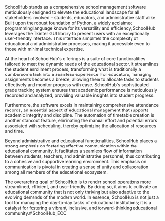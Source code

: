SchoolHub stands as a comprehensive school management software meticulously designed to elevate the educational landscape for all stakeholders involved – students, educators, and administrative staff alike. Built upon the robust foundation of Python, a widely acclaimed programming language known for its versatility and efficiency, SchoolHub leverages the Tkinter GUI library to present users with an exceptionally user-friendly interface. This interface simplifies the complexity of educational and administrative processes, making it accessible even to those with minimal technical expertise.

At the heart of SchoolHub's offerings is a suite of core functionalities tailored to meet the dynamic needs of the educational sector. It streamlines the student enrollment process, transforming what is traditionally a cumbersome task into a seamless experience. For educators, managing assignments becomes a breeze, allowing them to allocate tasks to students effectively and monitor progress with ease. SchoolHub's sophisticated grade tracking system ensures that academic performance is meticulously recorded and analyzed, providing valuable insights into student progress.

Furthermore, the software excels in maintaining comprehensive attendance records, an essential aspect of educational management that supports academic integrity and discipline. The automation of timetable creation is another standout feature, eliminating the manual effort and potential errors associated with scheduling, thereby optimizing the allocation of resources and time.

Beyond administrative and educational functionalities, SchoolHub places a strong emphasis on fostering effective communication within the educational community. It facilitates a seamless flow of information between students, teachers, and administrative personnel, thus contributing to a cohesive and supportive learning environment. This emphasis on communication is pivotal in creating a sense of unity and collaboration among all members of the educational ecosystem.

The overarching goal of SchoolHub is to render school operations more streamlined, efficient, and user-friendly. By doing so, it aims to cultivate an educational community that is not only thriving but also adaptive to the evolving demands of the modern world. In essence, SchoolHub is not just a tool for managing the day-to-day tasks of educational institutions; it is a catalyst for fostering a vibrant, inclusive, and forward-thinking educational community.# SchoolHub_ECC
